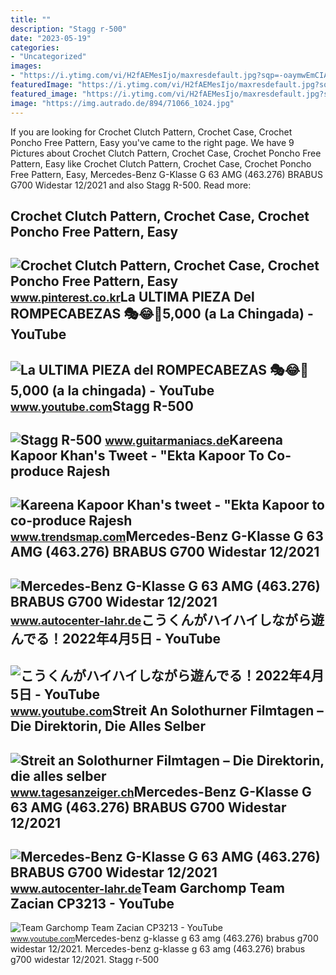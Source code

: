 ```yaml
---
title: ""
description: "Stagg r-500"
date: "2023-05-19"
categories:
- "Uncategorized"
images:
- "https://i.ytimg.com/vi/H2fAEMesIjo/maxresdefault.jpg?sqp=-oaymwEmCIAKENAF8quKqQMa8AEB-AH-CYAC0AWKAgwIABABGGUgXyhTMA8=&amp;rs=AOn4CLCJYSghky0o-ilndxvg6fCYAda1ug"
featuredImage: "https://i.ytimg.com/vi/H2fAEMesIjo/maxresdefault.jpg?sqp=-oaymwEmCIAKENAF8quKqQMa8AEB-AH-CYAC0AWKAgwIABABGGUgXyhTMA8=&amp;rs=AOn4CLCJYSghky0o-ilndxvg6fCYAda1ug"
featured_image: "https://i.ytimg.com/vi/H2fAEMesIjo/maxresdefault.jpg?sqp=-oaymwEmCIAKENAF8quKqQMa8AEB-AH-CYAC0AWKAgwIABABGGUgXyhTMA8=&amp;rs=AOn4CLCJYSghky0o-ilndxvg6fCYAda1ug"
image: "https://img.autrado.de/894/71066_1024.jpg"
---
```


If you are looking for Crochet Clutch Pattern, Crochet Case, Crochet Poncho Free Pattern, Easy you've came to the right page. We have 9 Pictures about Crochet Clutch Pattern, Crochet Case, Crochet Poncho Free Pattern, Easy like Crochet Clutch Pattern, Crochet Case, Crochet Poncho Free Pattern, Easy, Mercedes-Benz G-Klasse G 63 AMG (463.276) BRABUS G700 Widestar 12/2021 and also Stagg R-500. Read more:

Crochet Clutch Pattern, Crochet Case, Crochet Poncho Free Pattern, Easy
-----------------------------------------------------------------------

 ![Crochet Clutch Pattern, Crochet Case, Crochet Poncho Free Pattern, Easy](https://i.pinimg.com/originals/0e/28/2e/0e282ea1bb11eb4ac96ae0e2a9754c8f.jpg) <small>www.pinterest.co.kr</small>La ULTIMA PIEZA Del ROMPECABEZAS 🎭😂🧘5,000 (a La Chingada) - YouTube
-------------------------------------------------------------------

 ![La ULTIMA PIEZA del ROMPECABEZAS 🎭😂🧘5,000 (a la chingada) - YouTube](https://i.ytimg.com/vi/KdZ3OosEZ6s/hq2.jpg?sqp=-oaymwEoCOADEOgC8quKqQMcGADwAQH4Ad4EgAK4CIoCDAgAEAEYZSBMKGMwDw==&rs=AOn4CLCfzFvJaPoNerKMbSKycXF-fCyaDA) <small>www.youtube.com</small>Stagg R-500
-----------

 ![Stagg R-500](https://www.guitarmaniacs.de/gallery_pics/qYwwLVBqGieHAqTu5r8iTeSVa.jpg) <small>www.guitarmaniacs.de</small>Kareena Kapoor Khan's Tweet - "Ekta Kapoor To Co-produce Rajesh
---------------------------------------------------------------

 ![Kareena Kapoor Khan's tweet - "Ekta Kapoor to co-produce Rajesh](https://pbs.twimg.com/media/Fcyada8X0AANSFu.jpg) <small>www.trendsmap.com</small>Mercedes-Benz G-Klasse G 63 AMG (463.276) BRABUS G700 Widestar 12/2021
----------------------------------------------------------------------

 ![Mercedes-Benz G-Klasse G 63 AMG (463.276) BRABUS G700 Widestar 12/2021](https://img.autrado.de/894/71063_1024.jpg) <small>www.autocenter-lahr.de</small>こうくんがハイハイしながら遊んでる！2022年4月5日 - YouTube
-------------------------------------

 ![こうくんがハイハイしながら遊んでる！2022年4月5日 - YouTube](https://i.ytimg.com/vi/H2fAEMesIjo/maxresdefault.jpg?sqp=-oaymwEmCIAKENAF8quKqQMa8AEB-AH-CYAC0AWKAgwIABABGGUgXyhTMA8=&rs=AOn4CLCJYSghky0o-ilndxvg6fCYAda1ug) <small>www.youtube.com</small>Streit An Solothurner Filmtagen – Die Direktorin, Die Alles Selber
------------------------------------------------------------------

 ![Streit an Solothurner Filmtagen – Die Direktorin, die alles selber](https://cdn.unitycms.io/images/8G6vBfBWqoyAKKVSLHxuqq.jpg?op=ocroped&val=1200) <small>www.tagesanzeiger.ch</small>Mercedes-Benz G-Klasse G 63 AMG (463.276) BRABUS G700 Widestar 12/2021
----------------------------------------------------------------------

 ![Mercedes-Benz G-Klasse G 63 AMG (463.276) BRABUS G700 Widestar 12/2021](https://img.autrado.de/894/71066_1024.jpg) <small>www.autocenter-lahr.de</small>Team Garchomp Team Zacian CP3213 - YouTube
------------------------------------------

 ![Team Garchomp Team Zacian CP3213 - YouTube](https://i.ytimg.com/vi/HYLCwcE-Dgc/maxres2.jpg?sqp=-oaymwEoCIAKENAF8quKqQMcGADwAQH4AYwCgALgA4oCDAgAEAEYRSBHKGUwDw==&rs=AOn4CLC_ulBvmvqa2cf2uT56Qfk3FCYaDA) <small>www.youtube.com</small>Mercedes-benz g-klasse g 63 amg (463.276) brabus g700 widestar 12/2021. Mercedes-benz g-klasse g 63 amg (463.276) brabus g700 widestar 12/2021. Stagg r-500
